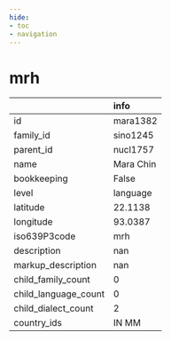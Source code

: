 ```yaml
---
hide:
- toc
- navigation
---
```

# mrh
|                      | info      |
|:---------------------|:----------|
| id                   | mara1382  |
| family_id            | sino1245  |
| parent_id            | nucl1757  |
| name                 | Mara Chin |
| bookkeeping          | False     |
| level                | language  |
| latitude             | 22.1138   |
| longitude            | 93.0387   |
| iso639P3code         | mrh       |
| description          | nan       |
| markup_description   | nan       |
| child_family_count   | 0         |
| child_language_count | 0         |
| child_dialect_count  | 2         |
| country_ids          | IN MM     |